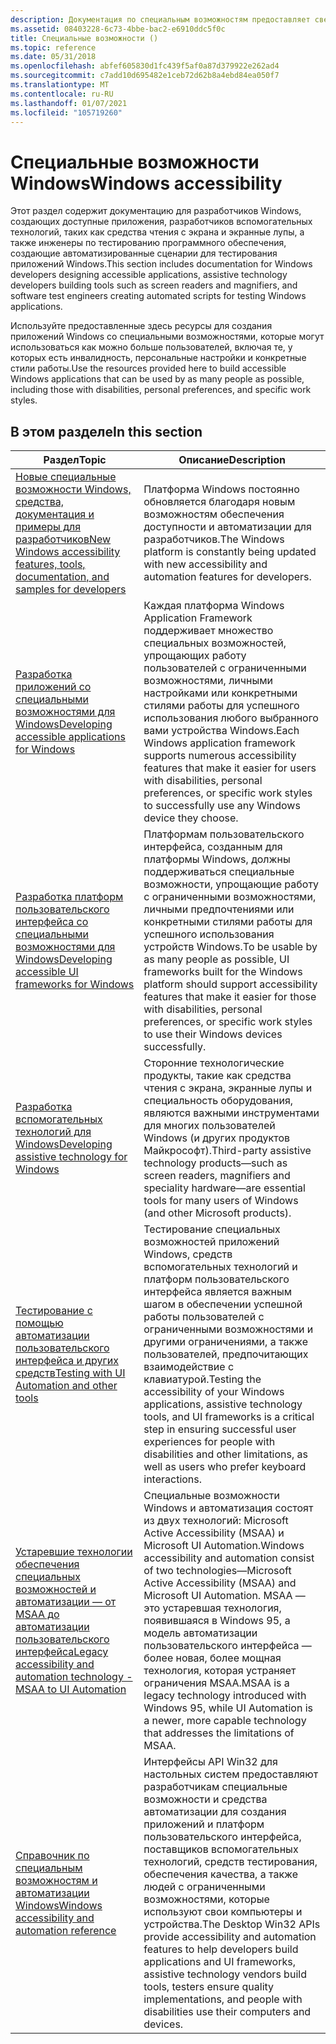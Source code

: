 ```yaml
---
description: Документация по специальным возможностям предоставляет сведения для разработчиков, которые хотят создавать приложения на основе Windows, которые могут использоваться как можно больше пользователей, в том числе с нарушениями или ограниченными возможностями.
ms.assetid: 08403228-6c73-4bbe-bac2-e6910ddc5f0c
title: Специальные возможности ()
ms.topic: reference
ms.date: 05/31/2018
ms.openlocfilehash: abfef605830d1fc439f5af0a87d379922e262ad4
ms.sourcegitcommit: c7add10d695482e1ceb72d62b8a4ebd84ea050f7
ms.translationtype: MT
ms.contentlocale: ru-RU
ms.lasthandoff: 01/07/2021
ms.locfileid: "105719260"
---
```

# <a name="windows-accessibility"></a><span data-ttu-id="2b186-103">Специальные возможности Windows</span><span class="sxs-lookup"><span data-stu-id="2b186-103">Windows accessibility</span></span>

<span data-ttu-id="2b186-104">Этот раздел содержит документацию для разработчиков Windows, создающих доступные приложения, разработчиков вспомогательных технологий, таких как средства чтения с экрана и экранные лупы, а также инженеры по тестированию программного обеспечения, создающие автоматизированные сценарии для тестирования приложений Windows.</span><span class="sxs-lookup"><span data-stu-id="2b186-104">This section includes documentation for Windows developers designing accessible applications, assistive technology developers building tools such as screen readers and magnifiers, and software test engineers creating automated scripts for testing Windows applications.</span></span>

<span data-ttu-id="2b186-105">Используйте предоставленные здесь ресурсы для создания приложений Windows со специальными возможностями, которые могут использоваться как можно больше пользователей, включая те, у которых есть инвалидность, персональные настройки и конкретные стили работы.</span><span class="sxs-lookup"><span data-stu-id="2b186-105">Use the resources provided here to build accessible Windows applications that can be used by as many people as possible, including those with disabilities, personal preferences, and specific work styles.</span></span>

## <a name="in-this-section"></a><span data-ttu-id="2b186-106">В этом разделе</span><span class="sxs-lookup"><span data-stu-id="2b186-106">In this section</span></span>

| <span data-ttu-id="2b186-107">Раздел</span><span class="sxs-lookup"><span data-stu-id="2b186-107">Topic</span></span> | <span data-ttu-id="2b186-108">Описание</span><span class="sxs-lookup"><span data-stu-id="2b186-108">Description</span></span> |
|-|-|
| [<span data-ttu-id="2b186-109">Новые специальные возможности Windows, средства, документация и примеры для разработчиков</span><span class="sxs-lookup"><span data-stu-id="2b186-109">New Windows accessibility features, tools, documentation, and samples for developers</span></span>](accessibility-whatsnew.md) | <span data-ttu-id="2b186-110">Платформа Windows постоянно обновляется благодаря новым возможностям обеспечения доступности и автоматизации для разработчиков.</span><span class="sxs-lookup"><span data-stu-id="2b186-110">The Windows platform is constantly being updated with new accessibility and automation features for developers.</span></span> |
| [<span data-ttu-id="2b186-111">Разработка приложений со специальными возможностями для Windows</span><span class="sxs-lookup"><span data-stu-id="2b186-111">Developing accessible applications for Windows</span></span>](accessibility-appdev.md) | <span data-ttu-id="2b186-112">Каждая платформа Windows Application Framework поддерживает множество специальных возможностей, упрощающих работу пользователей с ограниченными возможностями, личными настройками или конкретными стилями работы для успешного использования любого выбранного вами устройства Windows.</span><span class="sxs-lookup"><span data-stu-id="2b186-112">Each Windows application framework supports numerous accessibility features that make it easier for users with disabilities, personal preferences, or specific work styles to successfully use any Windows device they choose.</span></span> |
| [<span data-ttu-id="2b186-113">Разработка платформ пользовательского интерфейса со специальными возможностями для Windows</span><span class="sxs-lookup"><span data-stu-id="2b186-113">Developing accessible UI frameworks for Windows</span></span>](accessibility-uiframeworkdev.md) | <span data-ttu-id="2b186-114">Платформам пользовательского интерфейса, созданным для платформы Windows, должны поддерживаться специальные возможности, упрощающие работу с ограниченными возможностями, личными предпочтениями или конкретными стилями работы для успешного использования устройств Windows.</span><span class="sxs-lookup"><span data-stu-id="2b186-114">To be usable by as many people as possible, UI frameworks built for the Windows platform should support accessibility features that make it easier for those with disabilities, personal preferences, or specific work styles to use their Windows devices successfully.</span></span> |
| [<span data-ttu-id="2b186-115">Разработка вспомогательных технологий для Windows</span><span class="sxs-lookup"><span data-stu-id="2b186-115">Developing assistive technology for Windows</span></span>](accessibility-atdev.md) | <span data-ttu-id="2b186-116">Сторонние технологические продукты, такие как средства чтения с экрана, экранные лупы и специальность оборудования, являются важными инструментами для многих пользователей Windows (и других продуктов Майкрософт).</span><span class="sxs-lookup"><span data-stu-id="2b186-116">Third-party assistive technology products—such as screen readers, magnifiers and speciality hardware—are essential tools for many users of Windows (and other Microsoft products).</span></span> |
| [<span data-ttu-id="2b186-117">Тестирование с помощью автоматизации пользовательского интерфейса и других средств</span><span class="sxs-lookup"><span data-stu-id="2b186-117">Testing with UI Automation and other tools</span></span>](accessibility-testwithuia.md) | <span data-ttu-id="2b186-118">Тестирование специальных возможностей приложений Windows, средств вспомогательных технологий и платформ пользовательского интерфейса является важным шагом в обеспечении успешной работы пользователей с ограниченными возможностями и другими ограничениями, а также пользователей, предпочитающих взаимодействие с клавиатурой.</span><span class="sxs-lookup"><span data-stu-id="2b186-118">Testing the accessibility of your Windows applications, assistive technology tools, and UI frameworks is a critical step in ensuring successful user experiences for people with disabilities and other limitations, as well as users who prefer keyboard interactions.</span></span> |
| [<span data-ttu-id="2b186-119">Устаревшие технологии обеспечения специальных возможностей и автоматизации — от MSAA до автоматизации пользовательского интерфейса</span><span class="sxs-lookup"><span data-stu-id="2b186-119">Legacy accessibility and automation technology - MSAA to UI Automation</span></span>](accessibility-legacy.md) | <span data-ttu-id="2b186-120">Специальные возможности Windows и автоматизация состоят из двух технологий: Microsoft Active Accessibility (MSAA) и Microsoft UI Automation.</span><span class="sxs-lookup"><span data-stu-id="2b186-120">Windows accessibility and automation consist of two technologies—Microsoft Active Accessibility (MSAA) and Microsoft UI Automation.</span></span> <span data-ttu-id="2b186-121">MSAA — это устаревшая технология, появившаяся в Windows 95, а модель автоматизации пользовательского интерфейса — более новая, более мощная технология, которая устраняет ограничения MSAA.</span><span class="sxs-lookup"><span data-stu-id="2b186-121">MSAA is a legacy technology introduced with Windows 95, while UI Automation is a newer, more capable technology that addresses the limitations of MSAA.</span></span> |
| [<span data-ttu-id="2b186-122">Справочник по специальным возможностям и автоматизации Windows</span><span class="sxs-lookup"><span data-stu-id="2b186-122">Windows accessibility and automation reference</span></span>](../winauto/about-windows-accessibility-features.md) | <span data-ttu-id="2b186-123">Интерфейсы API Win32 для настольных систем предоставляют разработчикам специальные возможности и средства автоматизации для создания приложений и платформ пользовательского интерфейса, поставщиков вспомогательных технологий, средств тестирования, обеспечения качества, а также людей с ограниченными возможностями, которые используют свои компьютеры и устройства.</span><span class="sxs-lookup"><span data-stu-id="2b186-123">The Desktop Win32 APIs provide accessibility and automation features to help developers build applications and UI frameworks, assistive technology vendors build tools, testers ensure quality implementations, and people with disabilities use their computers and devices.</span></span> |
